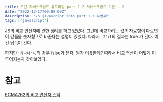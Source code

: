 ```yaml
title: 모던 자바스크립트 튜토리얼 part 1.2 자바스크립트 기본 - 2
date: "2022-12-17T00:00:00Z"
description: "ko.javascript.info part 1-2 두번째"
tags: ["javascript"]
```

JS의 비교 연산자에 관한 정리를 하고 있었다. 그런데 비교하려는 값의 자료형이 다르면 이 값들을 숫자형으로 바꾼다는 설명이 있었다. 따라서 `'2'>1`의 결과는 true 가 된다. 이건 납득이 간다.

하지만 `'가나다'>1`의 경우 false가 뜬다. 뭔가 이상한데? 따라서 비교 연산이 어떻게 이루어지는지 찾아보았다.

# 참고

[ECMA262의 비교 연산자 스펙](https://262.ecma-international.org/5.1/#sec-11.8.5)